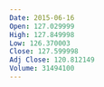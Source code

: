 ```yaml
---
Date: 2015-06-16
Open: 127.029999
High: 127.849998
Low: 126.370003
Close: 127.599998
Adj Close: 120.812149
Volume: 31494100
---
```

